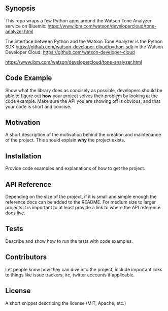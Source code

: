 ## Synopsis

This repo wraps a few Python apps around the Watson Tone Analyzer service on Bluemix: https://www.ibm.com/watson/developercloud/tone-analyzer.html

The interface between Python and the Watson Tone Analyzer is the Python SDK https://github.com/watson-developer-cloud/python-sdk in the  Watson Developer Cloud: https://github.com/watson-developer-cloud 




https://www.ibm.com/watson/developercloud/tone-analyzer.html


## Code Example

Show what the library does as concisely as possible, developers should be able to figure out **how** your project solves their problem by looking at the code example. Make sure the API you are showing off is obvious, and that your code is short and concise.

## Motivation

A short description of the motivation behind the creation and maintenance of the project. This should explain **why** the project exists.

## Installation

Provide code examples and explanations of how to get the project.

## API Reference

Depending on the size of the project, if it is small and simple enough the reference docs can be added to the README. For medium size to larger projects it is important to at least provide a link to where the API reference docs live.

## Tests

Describe and show how to run the tests with code examples.

## Contributors

Let people know how they can dive into the project, include important links to things like issue trackers, irc, twitter accounts if applicable.

## License

A short snippet describing the license (MIT, Apache, etc.)

